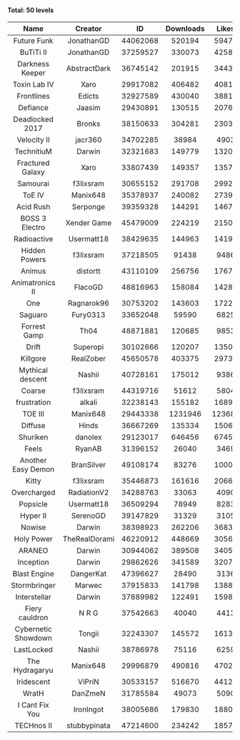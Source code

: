 #### Total: 50 levels

| Name | Creator | ID | Downloads | Likes |
|:---:|:---:|:---:|:---:|:---:|
| Future Funk | JonathanGD | 44062068 | 520194 | 59479
| BuTiTi II | JonathanGD | 37259527 | 330073 | 42580
| Darkness Keeper | AbstractDark | 36745142 | 201915 | 34436
| Toxin Lab IV | Xaro | 29917082 | 406482 | 40813
| Frontlines | Edicts | 32927589 | 430040 | 38816
| Defiance | Jaasim | 29430891 | 130515 | 20765
| Deadlocked 2017 | Bronks | 38150633 | 304281 | 23034
| Velocity II | jacr360 | 34702285 | 38984 | 4903
| TechnitiuM | Darwin | 32321683 | 149779 | 13200
| Fractured Galaxy  | Xaro | 33807439 | 149357 | 13579
| Samourai | f3lixsram | 30655152 | 291708 | 29920
| ToE IV  | Manix648 | 35378937 | 240082 | 27396
| Acid Rush | Serponge | 39359328 | 144291 | 14672
| BOSS 3 Electro | Xender Game | 45479009 | 224219 | 21505
| Radioactive | Usermatt18 | 38429635 | 144963 | 14190
| Hidden Powers | f3lixsram | 37218505 | 91438 | 9486
| Animus | distortt | 43110109 | 256756 | 17678
| Animatronics II | FlacoGD | 48816963 | 158084 | 14284
| One | Ragnarok96 | 30753202 | 143603 | 17223
| Saguaro | Fury0313 | 33652048 | 59590 | 6825
| Forrest Gamp | Th04 | 48871881 | 120685 | 9853
| Drift | Superopi | 30102666 | 120207 | 13508
| Killgore | RealZober | 45650578 | 403375 | 29730
| Mythical descent | Nashii | 40728161 | 175012 | 9386
| Coarse | f3lixsram | 44319716 | 51612 | 5804
| frustration | alkali | 32238143 | 155182 | 16893
| TOE III | Manix648 | 29443338 | 1231946 | 123686
| Diffuse | Hinds | 36667269 | 135334 | 15066
| Shuriken | danolex | 29123017 | 646456 | 67454
| Feels | RyanAB | 31396152 | 26040 | 3469
| Another Easy Demon | BranSilver | 49108174 | 83276 | 10000
| Kitty | f3lixsram | 35446873 | 161616 | 20660
| Overcharged | RadiationV2 | 34288763 | 33063 | 4090
| Popsicle | Usermatt18 | 36509294 | 78949 | 8283
| Hyper II | SerenoGD | 39147829 | 31329 | 3105
| Nowise | Darwin | 38398923 | 262206 | 36834
| Holy Power | TheRealDorami | 46220912 | 448669 | 30564
| ARANEO | Darwin | 30944062 | 389508 | 34055
| Inception | Darwin | 29862626 | 341589 | 32073
| Blast Engine | DangerKat | 47396627 | 28490 | 3136
| Stormbringer | Marwec | 37915833 | 141798 | 13883
| Interstellar | Darwin | 37889982 | 122491 | 15984
| Fiery cauldron | N R G | 37542663 | 40040 | 4413
| Cybernetic Showdown  | Tongii | 32243307 | 145572 | 16132
| LastLocked | Nashii | 38786978 | 75116 | 6259
| The Hydragaryu | Manix648 | 29996879 | 490816 | 47025
| Iridescent | ViPriN | 30533157 | 516670 | 44125
| WratH | DanZmeN | 31785584 | 49073 | 5090
| I Cant Fix You | IronIngot | 38005686 | 179830 | 18803
| TECHnos II | stubbypinata | 47214600 | 234242 | 18573
